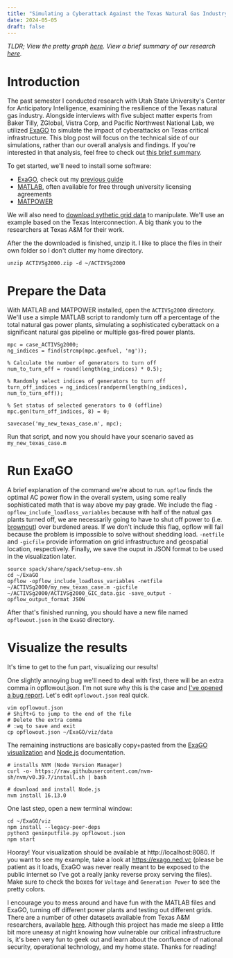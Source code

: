 ```yaml
---
title: "Simulating a Cyberattack Against the Texas Natural Gas Industry with ExaGO"
date: 2024-05-05
draft: false
---
```


*TLDR; View the pretty graph [here](https://exago.ned.vc). View a brief summary of our research [here](/tx-gas-report.pdf).*

# Introduction

The past semester I conducted research with Utah State University's Center for Anticipatory Intelligence, examining the resilience of the Texas natural gas industry. Alongside interviews with five subject matter experts from Baker Tilly, ZGlobal, Vistra Corp, and Pacific Northwest National Lab, we utilized [ExaGO](https://github.com/pnnl/ExaGO) to simulate the impact of cyberattacks on Texas critical infrastructure. This blog post will focus on the technical side of our simulations, rather than our overall analysis and findings. If you're interested in that analysis, feel free to check out [this brief summary](/tx-gas-report.pdf).

To get started, we'll need to install some software:

* [ExaGO](https://github.com/pnnl/ExaGO/), check out my [previous guide](https://ned.vc/posts/exago-for-dummies/)
* [MATLAB](https://www.mathworks.com/products/matlab.html), often available for free through university licensing agreements
* [MATPOWER](https://matpower.org/)

We will also need to [download sythetic grid data](https://electricgrids.engr.tamu.edu/electric-grid-test-cases/activsg2000/) to manipulate. We'll use an example based on the Texas Interconnection. A big thank you to the researchers at Texas A&M for their work.

After the the downloaded is finished, unzip it. I like to place the files in their own folder so I don't clutter my home directory.

```
unzip ACTIVSg2000.zip -d ~/ACTIVSg2000
```

# Prepare the Data

With MATLAB and MATPOWER installed, open the `ACTIVSg2000` directory. We'll use a simple MATLAB script to randomly turn off a percentage of the total natural gas power plants, simulating a sophisticated cyberattack on a significant natural gas pipeline or multiple gas-fired power plants.

```
mpc = case_ACTIVSg2000;
ng_indices = find(strcmp(mpc.genfuel, 'ng'));

% Calculate the number of generators to turn off
num_to_turn_off = round(length(ng_indices) * 0.5); 

% Randomly select indices of generators to turn off
turn_off_indices = ng_indices(randperm(length(ng_indices), num_to_turn_off));

% Set status of selected generators to 0 (offline)
mpc.gen(turn_off_indices, 8) = 0;

savecase('my_new_texas_case.m', mpc);
```

Run that script, and now you should have your scenario saved as `my_new_texas_case.m`

# Run ExaGO

A brief explanation of the command we're about to run. `opflow` finds the optimal AC power flow in the overall system, using some really sophisticated math that is way above my pay grade. We include the flag `-opflow_include_loadloss_variables` because with half of the natual gas plants turned off, we are necessarily going to have to shut off power to (i.e. [brownout](https://en.wikipedia.org/wiki/Brownout_(electricity))) over burdened areas. If we don't include this flag, opflow will fail because the problem is impossible to solve without shedding load. `-netfile` and `-gicfile` provide information on grid infrastructure and geospatial location, respectively. Finally, we save the ouput in JSON format to be used in the visualization later.

```
source spack/share/spack/setup-env.sh
cd ~/ExaGO
opflow -opflow_include_loadloss_variables -netfile ~/ACTIVSg2000/my_new_texas_case.m -gicfile ~/ACTIVSg2000/ACTIVSg2000_GIC_data.gic -save_output -opflow_output_format JSON 
```

After that's finished running, you should have a new file named `opflowout.json` in the `ExaGO` directory.

# Visualize the results

It's time to get to the fun part, visualizing our results!

One slightly annoying bug we'll need to deal with first, there will be an extra comma in opflowout.json. I'm not sure why this is the case and [I've opened a bug report](https://github.com/pnnl/ExaGO/issues/134). Let's edit `opflowout.json` real quick.

```
vim opflowout.json
# Shift+G to jump to the end of the file
# Delete the extra comma
# :wq to save and exit
cp opflowout.json ~/ExaGO/viz/data
```

The remaining instructions are basically copy+pasted from the [ExaGO visualization](https://github.com/pnnl/ExaGO/blob/develop/viz/README.md) and [Node.js](https://nodejs.org/en/download/package-manager) documentation.

```
# installs NVM (Node Version Manager)
curl -o- https://raw.githubusercontent.com/nvm-sh/nvm/v0.39.7/install.sh | bash

# download and install Node.js
nvm install 16.13.0
```

One last step, open a new terminal window:

```
cd ~/ExaGO/viz
npm install --legacy-peer-deps
python3 geninputfile.py opflowout.json
npm start
```

Hooray! Your visualization should be available at http://localhost:8080. If you want to see my example, take a look at https://exago.ned.vc (please be patient as it loads, ExaGO was never really meant to be exposed to the public internet so I've got a really janky reverse proxy serving the files). Make sure to check the boxes for `Voltage` and `Generation Power` to see the pretty colors.

I encourage you to mess around and have fun with the MATLAB files and ExaGO, turning off different power plants and testing out different grids. There are a number of other datasets available from Texas A&M researchers, available [here](https://electricgrids.engr.tamu.edu/electric-grid-test-cases/). Although this project has made me sleep a little bit more uneasy at night knowing how vulnerable our critical infrastructure is, it's been very fun to geek out and learn about the confluence of national security, operational technology, and my home state. Thanks for reading!